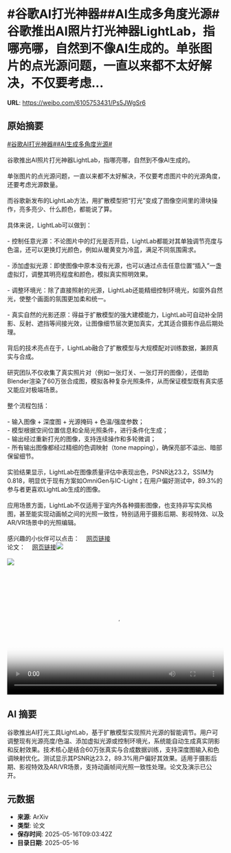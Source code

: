 # #谷歌AI打光神器##AI生成多角度光源#谷歌推出AI照片打光神器LightLab，指哪亮哪，自然到不像AI生成的。单张图片的点光源问题，一直以来都不太好解决，不仅要考虑...

**URL**: https://weibo.com/6105753431/Ps5JWgSr6

## 原始摘要

<a href="https://m.weibo.cn/search?containerid=231522type%3D1%26t%3D10%26q%3D%23%E8%B0%B7%E6%AD%8CAI%E6%89%93%E5%85%89%E7%A5%9E%E5%99%A8%23&amp;extparam=%23%E8%B0%B7%E6%AD%8CAI%E6%89%93%E5%85%89%E7%A5%9E%E5%99%A8%23" data-hide=""><span class="surl-text">#谷歌AI打光神器#</span></a><a href="https://m.weibo.cn/search?containerid=231522type%3D1%26t%3D10%26q%3D%23AI%E7%94%9F%E6%88%90%E5%A4%9A%E8%A7%92%E5%BA%A6%E5%85%89%E6%BA%90%23&amp;extparam=%23AI%E7%94%9F%E6%88%90%E5%A4%9A%E8%A7%92%E5%BA%A6%E5%85%89%E6%BA%90%23" data-hide=""><span class="surl-text">#AI生成多角度光源#</span></a><br><br>谷歌推出AI照片打光神器LightLab，指哪亮哪，自然到不像AI生成的。<br><br>单张图片的点光源问题，一直以来都不太好解决，不仅要考虑图片中的光源角度，还要考虑光源数量。<br><br>而谷歌新发布的LightLab方法，用扩散模型把“打光”变成了图像空间里的滑块操作，亮多亮少、什么颜色，都能说了算。<br><br>具体来说，LightLab可以做到：<br><br>- 控制任意光源：不论图片中的灯光是否开启，LightLab都能对其单独调节亮度与色温，还可以更换灯光颜色，例如从暖黄变为冷蓝，满足不同氛围需求。<br><br>- 添加虚拟光源：即使图像中原本没有光源，也可以通过点击任意位置“插入”一盏虚拟灯，调整其明亮程度和颜色，模拟真实照明效果。<br><br>- 调整环境光：除了直接照射的光源，LightLab还能精细控制环境光，如窗外自然光，使整个画面的氛围更加柔和统一。<br><br>- 真实自然的光影还原：得益于扩散模型的强大建模能力，LightLab可自动补全阴影、反射、遮挡等间接光效，让图像细节层次更加真实，尤其适合摄影作品后期处理。<br><br>背后的技术亮点在于，LightLab融合了扩散模型与大规模配对训练数据，兼顾真实与合成。<br><br>研究团队不仅收集了真实照片对（例如一张灯关、一张灯开的图像），还借助Blender渲染了60万张合成图，模拟各种复杂光照条件，从而保证模型既有真实感又能应对极端场景。<br><br>整个流程包括：<br><br>- 输入图像 + 深度图 + 光源掩码 + 色温/强度参数；    <br>- 模型根据空间位置信息和全局光照条件，进行条件化生成；<br>- 输出经过重新打光的图像，支持连续操作和多轮微调；<br>- 所有输出图像都经过精细的色调映射（tone mapping），确保亮部不溢出、暗部保留细节。<br><br>实验结果显示，LightLab在图像质量评估中表现出色，PSNR达23.2，SSIM为0.818，明显优于现有方案如OmniGen与IC-Light；在用户偏好测试中，89.3%的参与者更喜欢LightLab生成的图像。<br><br>应用场景方面，LightLab不仅适用于室内外各种摄影图像，也支持非写实风格图，甚至能实现动画帧之间的光照一致性，特别适用于摄影后期、影视特效、以及AR/VR场景中的光照编辑。<br><br>感兴趣的小伙伴可以点击：<a href="https://weibo.cn/sinaurl?u=https%3A%2F%2Fnadmag.github.io%2FLightLab%2F" data-hide=""><span class="url-icon"><img style="width: 1rem;height: 1rem" src="https://h5.sinaimg.cn/upload/2015/09/25/3/timeline_card_small_web_default.png" referrerpolicy="no-referrer"></span><span class="surl-text">网页链接</span></a><br>论文：<a href="https://weibo.cn/sinaurl?u=https%3A%2F%2Fwww.arxiv.org%2Fabs%2F2505.09608" data-hide=""><span class="url-icon"><img style="width: 1rem;height: 1rem" src="https://h5.sinaimg.cn/upload/2015/09/25/3/timeline_card_small_web_default.png" referrerpolicy="no-referrer"></span><span class="surl-text">网页链接</span></a><img style="" src="https://tvax4.sinaimg.cn/large/006Fd7o3ly1i1hde5673hj31xi0puad8.jpg" referrerpolicy="no-referrer"><br><br><img style="" src="https://tvax3.sinaimg.cn/large/006Fd7o3ly1i1hde90le8j30zk0k0ta2.jpg" referrerpolicy="no-referrer"><br><br><br clear="both"><div style="clear: both"></div><video controls="controls" poster="https://tvax2.sinaimg.cn/orj480/006Fd7o3ly1i1hde59vu5j31xi0puad8.jpg" style="width: 100%"><source src="https://f.video.weibocdn.com/o0/2Etb9sw9lx08ohZFCNag01041200audV0E010.mp4?label=mp4_720p&amp;template=1936x720.25.0&amp;ori=0&amp;ps=1CwnkDw1GXwCQx&amp;Expires=1747389608&amp;ssig=D8uhmQ4EkA&amp;KID=unistore,video"><source src="https://f.video.weibocdn.com/o0/DQvJEifBlx08ohZF7YUg010412005pNt0E010.mp4?label=mp4_hd&amp;template=1288x480.25.0&amp;ori=0&amp;ps=1CwnkDw1GXwCQx&amp;Expires=1747389608&amp;ssig=HhjaIkAotP&amp;KID=unistore,video"><source src="https://f.video.weibocdn.com/o0/v32NajJglx08ohZFaxKg010412003tcO0E010.mp4?label=mp4_ld&amp;template=968x360.25.0&amp;ori=0&amp;ps=1CwnkDw1GXwCQx&amp;Expires=1747389608&amp;ssig=Nv%2FOMlCeGl&amp;KID=unistore,video"><p>视频无法显示，请前往<a href="https://video.weibo.com/show?fid=1034%3A5166948028448794" target="_blank" rel="noopener noreferrer">微博视频</a>观看。</p></video>

## AI 摘要

谷歌推出AI打光工具LightLab，基于扩散模型实现照片光源的智能调节。用户可调整现有光源亮度/色温、添加虚拟光源或控制环境光，系统能自动生成真实阴影和反射效果。技术核心是结合60万张真实与合成数据训练，支持深度图输入和色调映射优化。测试显示其PSNR达23.2，89.3%用户偏好其效果。适用于摄影后期、影视特效及AR/VR场景，支持动画帧间光照一致性处理。论文及演示已公开。

## 元数据

- **来源**: ArXiv
- **类型**: 论文
- **保存时间**: 2025-05-16T09:03:42Z
- **目录日期**: 2025-05-16

